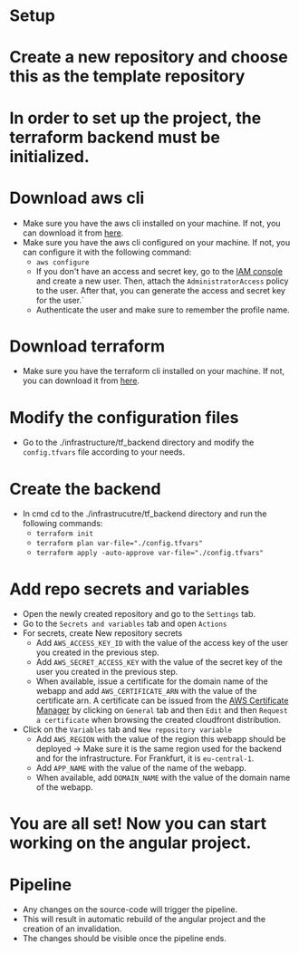 # Setup

# Create a new repository and choose this as the template repository

# In order to set up the project, the terraform backend must be initialized.

# Download aws cli
- Make sure you have the aws cli installed on your machine. If not, you can download it from [here](https://docs.aws.amazon.com/cli/latest/userguide/install-cliv2.html).
- Make sure you have the aws cli configured on your machine. If not, you can configure it with the following command:
  - `aws configure`
  - If you don't have an access and secret key, go to the [IAM console](https://console.aws.amazon.com/iam/home?region=us-east-1#/users) and create a new user. Then, attach the `AdministratorAccess` policy to the user. After that, you can generate the access and secret key for the user.`
  - Authenticate the user and make sure to remember the profile name.

# Download terraform
- Make sure you have the terraform cli installed on your machine. If not, you can download it from [here](https://www.terraform.io/downloads.html).

# Modify the configuration files
- Go to the ./infrastructure/tf_backend directory and modify the `config.tfvars` file according to your needs.

# Create the backend
- In cmd cd to the ./infrastrucutre/tf_backend directory and run the following commands:
  - `terraform init`
  - `terraform plan var-file="./config.tfvars"`
  - `terraform apply -auto-approve var-file="./config.tfvars"`

# Add repo secrets and variables
- Open the newly created repository and go to the `Settings` tab.
- Go to the `Secrets and variables` tab and open `Actions`
- For secrets, create New repository secrets
  - Add `AWS_ACCESS_KEY_ID` with the value of the access key of the user you created in the previous step.
  - Add `AWS_SECRET_ACCESS_KEY` with the value of the secret key of the user you created in the previous step.
  - When available, issue a certificate for the domain name of the webapp and add `AWS_CERTIFICATE_ARN` with the value of the certificate arn. A certificate can be issued from the [AWS Certificate Manager](https://console.aws.amazon.com/acm/home?region=us-east-1#/) by clicking on `General` tab and then `Edit` and then `Request a certificate` when browsing the created cloudfront distribution.
- Click on the `Variables` tab and `New repository variable`
  - Add `AWS_REGION` with the value of the region this webapp should be deployed -> Make sure it is the same region used for the backend and for the infrastructure. For Frankfurt, it is `eu-central-1`.
  - Add `APP_NAME` with the value of the name of the webapp.
  - When available, add `DOMAIN_NAME` with the value of the domain name of the webapp.
  
# You are all set! Now you can start working on the angular project.

# Pipeline
- Any changes on the source-code will trigger the pipeline.
- This will result in automatic rebuild of the angular project and the creation of an invalidation.
- The changes should be visible once the pipeline ends.